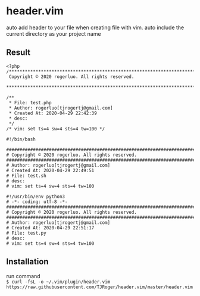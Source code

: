 header.vim
==============

auto add header to your file when creating file with vim.
auto include the current directory as your project name

## Result
```
<?php
/***************************************************************************
 Copyright © 2020 rogerluo. All rights reserved.
 **************************************************************************/

/**
 * File: test.php
 * Author: rogerluo[tjrogertj@gmail.com]
 * Created At: 2020-04-29 22:42:39
 * desc:
 */
/* vim: set ts=4 sw=4 sts=4 tw=100 */

```
```
#!/bin/bash

###########################################################################
# Copyright © 2020 rogerluo. All rights reserved.
###########################################################################
# Author: rogerluo[tjrogertj@gmail.com]
# Created At: 2020-04-29 22:49:51
# File: test.sh
# desc:
# vim: set ts=4 sw=4 sts=4 tw=100

```

```
#!/usr/bin/env python3
# -*- coding: utf-8 -*-
###########################################################################
# Copyright © 2020 rogerluo. All rights reserved.
###########################################################################
# Author: rogerluo[tjrogertj@gmail.com]
# Created At: 2020-04-29 22:51:17
# File: test.py
# desc:
# vim: set ts=4 sw=4 sts=4 tw=100

```

## Installation

run command  
`$ curl -fsL -o ~/.vim/plugin/header.vim https://raw.githubusercontent.com/TJRoger/header.vim/master/header.vim`
